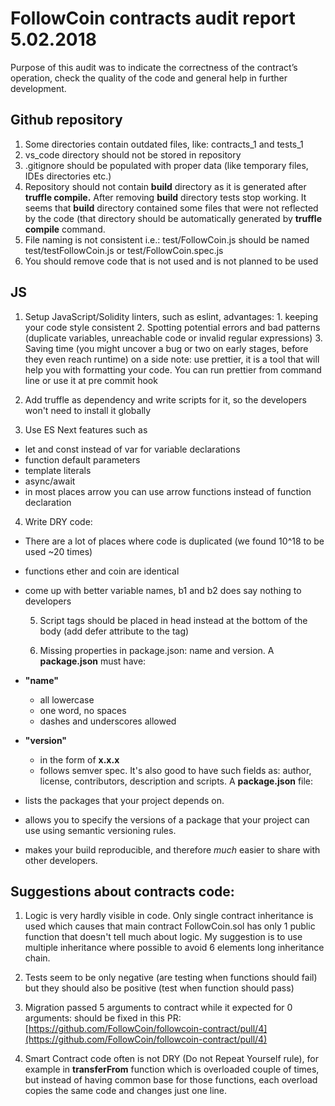 # FollowCoin contracts audit report 5.02.2018
  Purpose of this audit was to indicate the correctness of the contract’s operation, check the quality of the code and general help in further development.
## Github repository
  1. Some directories contain outdated files, like: contracts\_1 and tests\_1
  2. vs\_code directory should not be stored in repository
  3. .gitignore should be populated with proper data (like temporary files, IDEs directories etc.)
  4. Repository  should not contain **build** directory as it is generated after **truffle compile.** After removing **build** directory tests stop working. It seems that **build** directory contained some files that were not reflected by the code (that directory should be automatically generated by **truffle compile** command.
  5. File naming is not consistent i.e.: test/FollowCoin.js should be named test/testFollowCoin.js or test/FollowCoin.spec.js
  6. You should remove code that is not used and is not planned to be used

## JS
  1. Setup JavaScript/Solidity linters, such as eslint, advantages:
    1. keeping your code style consistent
    2. Spotting potential errors and bad patterns (duplicate variables, unreachable code or invalid regular expressions)
    3. Saving time (you might uncover a bug or two on early stages, before they even reach runtime)
on a side note: use prettier, it is a tool that will help you with formatting your code. You can run prettier from command line or use it at pre commit hook
  
  2. Add truffle as dependency and write scripts for it, so the developers won&#39;t need to install it globally
  
  3. Use ES Next features such as
- let and const instead of var for variable declarations
- function default parameters
- template literals
- async/await
- in most places arrow you can use arrow functions instead of function declaration

 4. Write DRY code:
- There are a lot of places where code is duplicated (we found 10^18 to be used ~20 times)
- functions ether and coin are identical
- come up with better variable names, b1 and b2 does say nothing to developers


  5. Script tags should be placed in head instead at the bottom of the body (add defer attribute to the tag)

  6. Missing properties in package.json: name and version.  A **package.json** must have:

- **&quot;name&quot;**
  - all lowercase
  - one word, no spaces
  - dashes and underscores allowed
- **&quot;version&quot;**
  - in the form of **x.x.x**
  - follows semver spec. It's also good to have such fields as: author, license, contributors, description  and scripts. A **package.json** file:

- lists the packages that your project depends on.
- allows you to specify the versions of a package that your project can use using semantic versioning rules.
- makes your build reproducible, and therefore _much_ easier to share with other developers.

## Suggestions about contracts code:

1. Logic is very hardly visible in code. Only single contract inheritance is used which causes that main contract FollowCoin.sol has only 1 public function that doesn&#39;t tell much about logic. My suggestion is to use multiple inheritance where possible to avoid 6 elements long inheritance chain.

2. Tests seem to be only negative (are testing when functions should fail) but they should also be positive (test when function should pass)

3. Migration passed 5 arguments to contract while it expected for 0 arguments: should be fixed in this PR: [https://github.com/FollowCoin/followcoin-contract/pull/4](https://github.com/FollowCoin/followcoin-contract/pull/4)

4. Smart Contract code often is not DRY (Do not Repeat Yourself rule), for example in <strong>transferFrom</strong> function which is overloaded couple of times, but instead of having common base for those functions, each overload copies the same code and changes just one line.
